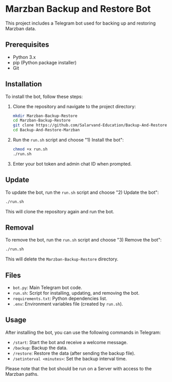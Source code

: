 
# Marzban Backup and Restore Bot

This project includes a Telegram bot used for backing up and restoring Marzban data.

## Prerequisites

- Python 3.x
- pip (Python package installer)
- Git

## Installation

To install the bot, follow these steps:

1. Clone the repository and navigate to the project directory:

    ```sh
    mkdir Marzban-Backup-Restore
    cd Marzban-Backup-Restore
    git clone https://github.com/Salarvand-Education/Backup-And-Restore-Marzban.git
    cd Backup-And-Restore-Marzban
    ```

2. Run the `run.sh` script and choose "1) Install the bot":

    ```sh
    chmod +x run.sh
    ./run.sh
    ```

3. Enter your bot token and admin chat ID when prompted.

## Update

To update the bot, run the `run.sh` script and choose "2) Update the bot":

```sh
./run.sh
```

This will clone the repository again and run the bot.

## Removal

To remove the bot, run the `run.sh` script and choose "3) Remove the bot":

```sh
./run.sh
```

This will delete the `Marzban-Backup-Restore` directory.

## Files

- `bot.py`: Main Telegram bot code.
- `run.sh`: Script for installing, updating, and removing the bot.
- `requirements.txt`: Python dependencies list.
- `.env`: Environment variables file (created by `run.sh`).

## Usage

After installing the bot, you can use the following commands in Telegram:

- `/start`: Start the bot and receive a welcome message.
- `/backup`: Backup the data.
- `/restore`: Restore the data (after sending the backup file).
- `/setinterval <minutes>`: Set the backup interval time.

Please note that the bot should be run on a Server with access to the Marzban paths.

